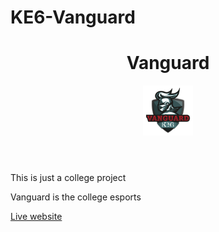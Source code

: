 # KE6-Vanguard
<html>
  <head>
    <style type='css'>
      .header {
        padding:15px 25px; 
        display: flex;
        align-items:center; 
        justify-content:space-between;
      }
    </style>
  </head>
  <body>
    <header class='header'>
      <h1> Vanguard </h1>
      <img style='width:80px;height:80px;' src='docs/Images/logo.png'>
    </header>
    <p>This is just a college project</p>
    <p>Vanguard is the college esports</p>
    <a href='https://moneyfeet.github.io/KE6-Vanguard/'>Live website</a>
  </body>
</html>
